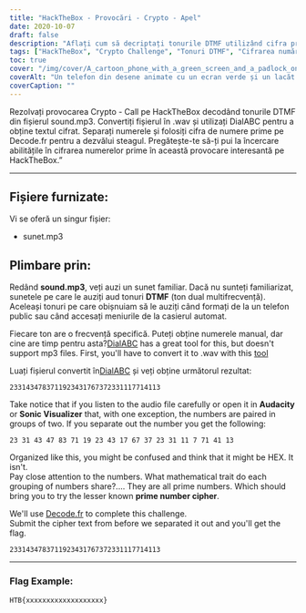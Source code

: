 ```yaml
---
title: "HackTheBox - Provocări - Crypto - Apel"
date: 2020-10-07
draft: false
description: "Aflați cum să decriptați tonurile DTMF utilizând cifra primelor pentru a rezolva provocarea Crypto - Call pe HackTheBox."
tags: ["HackTheBox", "Crypto Challenge", "Tonuri DTMF", "Cifrarea numărului prim", "Decriptare", "Rezolvarea puzzle-urilor", "Criptografie", "Conversie audio", "DialABC", "Decode.fr", "WAV", "MP3", "Frecvență", "Trăsătură matematică", "Steag", "Îndrăzneală", "Vizualizator sonic", "Numerele", "Meniuri automate", "Telefon cu plată"]
toc: true
cover: "/img/cover/A_cartoon_phone_with_a_green_screen_and_a_padlock_on_it.png"
coverAlt: "Un telefon din desene animate cu un ecran verde și un lacăt pe el, simbolizând securitatea și criptarea, cu tonuri DTMF reprezentate în fundal"
coverCaption: ""
---
```


Rezolvați provocarea Crypto - Call pe HackTheBox decodând tonurile DTMF din fișierul sound.mp3. Convertiți fișierul în .wav și utilizați DialABC pentru a obține textul cifrat. Separați numerele și folosiți cifra de numere prime pe Decode.fr pentru a dezvălui steagul. Pregătește-te să-ți pui la încercare abilitățile în cifrarea numerelor prime în această provocare interesantă pe HackTheBox.”

______

## Fișiere furnizate:

Vi se oferă un singur fișier:
- sunet.mp3

## Plimbare prin:

Redând **sound.mp3**, veți auzi un sunet familiar. Dacă nu sunteți familiarizat, sunetele pe care le auziți aud tonuri **DTMF** (ton dual multifrecvență). Aceleași tonuri pe care obișnuiam să le auziți când formați de la un telefon public sau când accesați meniurile de la casierul automat.

Fiecare ton are o frecvență specifică. Puteți obține numerele manual, dar cine are timp pentru asta?[DialABC](http://www.dialabc.com/sound/detect/index.html) has a great tool for this, but doesn't support mp3 files. First, you'll have to convert it to .wav with this [tool](https://online-audio-converter.com/)

Luați fișierul convertit în[DialABC](http://www.dialabc.com/sound/detect/index.html) și veți obține următorul rezultat:
```
2331434783711923431767372331117714113
```
 
Take notice that if you listen to the audio file carefully or open it in **Audacity** or **Sonic Visualizer** that, with one exception, the numbers are paired in groups of two.
If you separate out the number you get the following:
```
23 31 43 47 83 71 19 23 43 17 67 37 23 31 11 7 71 41 13
```

Organized like this, you might be confused and think that it might be HEX. It isn't.  
Pay close attention to the numbers. What mathematical trait do each grouping of numbers share?....
They are all prime numbers. Which should bring you to try the lesser known **prime number cipher**.

We'll use [Decode.fr](https://www.dcode.fr/prime-numbers-cipher) to complete this challenge.   
Submit the cipher text from before we separated it out and you'll get the flag.
```
2331434783711923431767372331117714113
```

______

### Flag Example:
```
HTB{xxxxxxxxxxxxxxxxxxx}
```